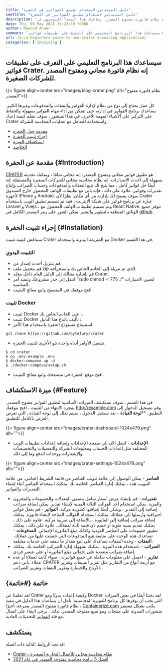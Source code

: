 ```yaml
---
title: "دليل المبتدئين لاستخدام تطبيق الفواتير في الحفرة" 
seoTitle: "دليل المبتدئين لاستخدام تطبيق الفواتير في الحفرة" 
description: "برنامج تعليمي للبدء مع نظام فاتورة مفتوح المصدر. يساعدك هذا المبدأ التوجيهي لـ Crater على التعرف على المفاهيم والميزات الأساسية." 
date: Thu, 06 May 2021 21:23:50 +0000
author: Masood Anwer
summary: "سيساعدك هذا البرنامج التعليمي على التعرف على تطبيقات فواتير Crater. إنه نظام فاتورة مجاني ومفتوح المصدر للشركات الصغيرة." 
url: /ar/a-beginners-guide-to-use-crater-invoicing-application/
categories: ['Invoicing']
---
```


## سيساعدك هذا البرنامج التعليمي على التعرف على تطبيقات فواتير Crater. إنه نظام فاتورة مجاني ومفتوح المصدر للشركات الصغيرة.

{{< figure align=center src="images/blog-crater.png" alt="نظام فاتورة مفتوح المصدر">}}

كل عمل يحتاج إلى نوع من نظام لإدارة الفواتير والنفقات والمدفوعات وغيرها الكثير. يساعدك برنامج الفواتير في إدارته حتى تتمكن من أداء مهام الفواتير بسهولة والحفاظ على التركيز على الأشياء المهمة الأخرى. في هذا المنشور ، سوف نتعلم كيفية إعداد Crater واستخدامه للتعامل مع عمليات المحاسبة للشركة.
  * [مقدمة حول الحفرة][1]
  * [إجراء تثبيت الحفرة][2]
  * [استكشاف الميزة][3]
  * [الخلاصة][4]

## مقدمة عن الحفرة {#Introduction}

[CRATER][5] هو تطبيق فواتير مجاني ومفتوح المصدر. إنه مجاني تمامًا ، ويمكنك تحديثه بسهولة إلى أحدث الإصدارات. إنه نظام محاسبة مجاني للشركات الصغيرة والمستقلة. إنه أيضًا حل فواتير كامل ، مما يتيح لك تتبع النفقات والمدفوعات وحساب الضرائب وإنتاج تقديرات وفواتير. علاوة على ذلك ، فإنه يأتي مع تطبيقات الهاتف المحمول خارج الصندوق لأجهزة iPhone و Android. سوف يسمح لك بإدارته من أي مكان. نظرًا لأن Crater عبارة عن برنامج فواتير على شبكة الإنترنت ، فقد تم تصميم تطبيق الويب باستخدام Laravel و Vuejs ، وتم تصميم تطبيقات الهاتف المحمول مع React Native. تتوفر جميع الوثائق المتعلقة بالتطوير والنشر. يمكن العثور على رمز المصدر الكامل في [github][6].

## إجراء تثبيت الحفرة {#Installation}

سنناقش كيفية تثبيت Crater مع الطريقة اليدوية واستخدام Docker في هذا القسم.

### التثبيت اليدوي
  * قم بتنزيل أحدث إصدار من.
  * قم بتحميل ملف zip الذي تم تنزيله إلى الخادم الخاص بك واستخراجه.
  * قم بإشارة مجالك إلى الدليل العام داخل مجلد Crater.
  * انتقل إلى جذر مشروعك وتنفيذ أمر "sudo chmod -r 775 ./" لتعيين الامتيازات المناسبة.
  * افتح موقعك في المتصفح واتبع معالج التثبيت.

### تثبيت Docker
  * تثبيت Docker على الخادم الخاص بك :.
  * تثبيت Docker تأليف باتباع هذا الدليل :.
  * استنساخ مستودع الحفرة باستخدام هذا الأمر.
```
git clone https://github.com/bytefury/crater
```
  * تشغيل الأوامر أدناه واحدة تلو الأخرى لتثبيت الحفرة.
```
$ cd crater
$ cp .env.example .env
$ docker-compose up -d
$ ./docker-compose/setup.sh
```
  * افتح موقع الحفرة في متصفحك واتبع معالج التثبيت.

## ميزة الاستكشاف {#Feature}

في هذا القسم ، سوف نستكشف الميزات الأساسية لتطبيق الفواتير مفتوح المصدر. بمجرد الانتهاء من التثبيت ، افتح موقعك http://example.com وقم بتسجيل الدخول إلى التطبيق.
 ****لوحة القيادة**  - بعد تسجيل الدخول ، سيتم نقلك إلى لوحة القيادة ، التي تعرض العرض بالكامل للتطبيق.

{{< figure align=center src="images/crater-dashboard-1024x479.png" alt="">}}

*  **الإعدادات**  - انتقل الآن إلى صفحة الإعدادات وإضافة إعدادات تطبيقات الويب المختلفة مثل إعدادات الحساب ومعلومات الشركة والتفضيلات والتخصيصات والإشعارات ووحدات الدفع وما إلى ذلك.

{{< figure align=center src="images/crater-settings-1024x478.png" alt="">}}

 **العناصر** - يمكن الوصول إلى علامة تبويب العناصر من قائمة الشريط الجانبي. من علامة التبويب هذه ، يمكنك إدارة العناصر الخاصة بك. يمكنك استخدام العناصر أثناء إنشاء التقديرات والفواتير.
*  **تقديرات**  - قم بإنشاء عرض أسعار شامل يتضمن المعدلات والخصومات والمخزون والمزيد. يمكن استخدام أحد القوالب الثلاثة المبنية لإنشاء تقدير. يمكن إضافة ضرائب إضافية إلى التقدير ، ويمكن أيضًا إضافتها كضريبة مركبة.
 **الفواتير** - قم بعمل فواتير احترافية وأرسلها إلى عملائك. يمكنك استخدام القوالب المتاحة لإنشاء فاتورة. يمكنك إضافة ضرائب إضافية إلى الفاتورة ، بالإضافة إلى ضريبة مركبة. علاوة على ذلك ، يمكنك تقديم نسبة مئوية أو خصم ذي قيمة ثابتة لعملائك. علاوة على ذلك ، يمكنك تطبيق خصومات على العناصر الفردية وكذلك مبلغ الفاتورة الإجمالي.
 **المدفوعات** - تساعدك هذه الوحدة على متابعة تتبع المدفوعات التي حصلت عليها من عملائك.
 **النفقات** - وحدة النفقات تساعدك على تتبع مقدار ما تنفقه على خدمات مختلفة.
*  **الضرائب**  - باستخدام هذه الميزة ، يمكنك بسهولة إدارة الضرائب الخاصة بك. يمكنك إضافة ضرائب متعددة على إجمالي مبلغ الفاتورة أو على عنصر فردي.
*  **تقارير**  - احصل على معلومات شاملة عن جميع فواتيرك ، سواء كانت لعملاء أو عدة عملاء. يأتي دعم CRATER مع أربعة أنواع من التقارير مثل تقرير المبيعات وتقرير الأرباح والخسارة وتقرير النفقات وتقرير الضرائب.

## خاتمة {#خاتمة}

لقد تعلمنا عن Crater وكيفية إعداده يدويًا ومع Docker. لقد بحثنا أيضًا في بعض الميزات التي يجب أن يوفرها كل برنامج للفوترة المحاسبية. نأمل أن يساعدك هذا الدليل في تنفيذ نظام فاتورة مفتوح المصدر بسرعة.
أخيرًا ، [Containerize.com][7] يكتب بشكل مستمر منشورات المدونة على منتجات ومواضيع مفتوحة المصدر. لذلك ، يرجى البقاء على اتصال مع فئة [الفواتير][8] للتحديثات العادية.

## يستكشف
قد تجد الروابط التالية ذات الصلة:
  * [Crater - نظام محاسبة مجاني للأعمال التجارية الصغيرة][5]
  * [أفضل 5 برامج محاسبة مفتوحة المصدر في عام 2021][9]



 [1]: #Introduction
 [2]: #Installation
 [3]: #Feature
 [4]: #Conclusion
 [5]: https://products.containerize.com/invoicing/crater/
 [6]: https://github.com/bytefury/crater
 [7]: https://containerize.com
 [8]: https://blog.containerize.com/category/invoicing/
 [9]: https://blog.containerize.com/invoicing/top-5-open-source-accounting-software-in-the-year-2021/
